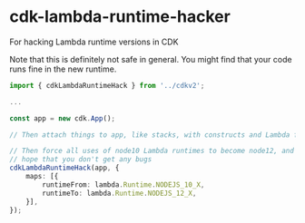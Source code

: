 # cdk-lambda-runtime-hacker

For hacking Lambda runtime versions in CDK

Note that this is definitely not safe in general. You might find that
your code runs fine in the new runtime.

```typescript
import { cdkLambdaRuntimeHack } from '../cdkv2';

...

const app = new cdk.App();

// Then attach things to app, like stacks, with constructs and Lambda functions

// Then force all uses of node10 Lambda runtimes to become node12, and
// hope that you don't get any bugs
cdkLambdaRuntimeHack(app, {
    maps: [{
        runtimeFrom: lambda.Runtime.NODEJS_10_X,
        runtimeTo: lambda.Runtime.NODEJS_12_X,
    }],
});
```
